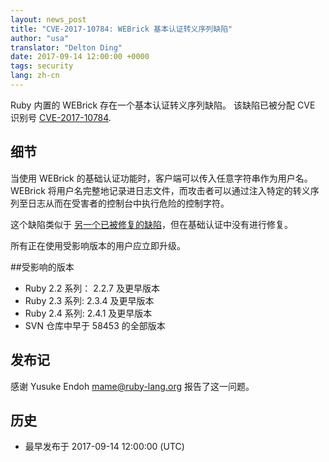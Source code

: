 ```yaml
---
layout: news_post
title: "CVE-2017-10784: WEBrick 基本认证转义序列缺陷"
author: "usa"
translator: "Delton Ding"
date: 2017-09-14 12:00:00 +0000
tags: security
lang: zh-cn
---
```


Ruby 内置的 WEBrick 存在一个基本认证转义序列缺陷。
该缺陷已被分配 CVE 识别号 [CVE-2017-10784](http://cve.mitre.org/cgi-bin/cvename.cgi?name=CVE-2017-10784).

## 细节

当使用 WEBrick 的基础认证功能时，客户端可以传入任意字符串作为用户名。
WEBrick 将用户名完整地记录进日志文件，而攻击者可以通过注入特定的转义序列至日志从而在受害者的控制台中执行危险的控制字符。

这个缺陷类似于 [另一个已被修复的缺陷](/en/news/2010/01/10/webrick-escape-sequence-injection/)，但在基础认证中没有进行修复。

所有正在使用受影响版本的用户应立即升级。

##受影响的版本

* Ruby 2.2 系列： 2.2.7 及更早版本
* Ruby 2.3 系列: 2.3.4 及更早版本
* Ruby 2.4 系列: 2.4.1 及更早版本
* SVN 仓库中早于 58453 的全部版本

## 发布记

感谢 Yusuke Endoh <mame@ruby-lang.org> 报告了这一问题。

## 历史

* 最早发布于 2017-09-14 12:00:00 (UTC)
